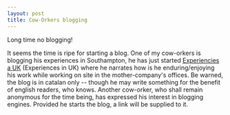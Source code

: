 ```yaml
---
layout: post
title: Cow-Orkers blogging
---
```


Long time no blogging!

It seems the time is ripe for starting a blog. One of my cow-orkers is blogging his experiences in Southampton, he has just started <a href="http://tachasuk.blogspot.com/">Experiencies a UK</a> (Experiences in UK) where he narrates how is he enduring/enjoying his work while working on site in the mother-company's offices. Be warned, the blog is in catalan only -- though he may write something for the benefit of english readers, who knows.
Another cow-orker, who shall remain anonymous for the time being, has expressed his interest in blogging engines. Provided he starts the blog, a link will be supplied to it.
